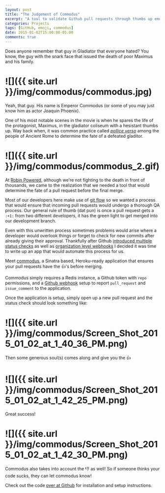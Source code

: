 ```yaml
---
layout: post
title: "The Judgement of Commodus"
excerpt: "A tool to validate Github pull requests through thumbs up emojis."
categories: Projects
tags: [GitHub, emoji, commodus]
date: 2015-01-02T15:00:00-05:00
comments: true
---
```


Does anyone remember that guy in Gladiator that everyone hated? You know, the guy with the snark face that issued the death of poor Maximus and his family.

# ![]({{ site.url }}/img/commodus/commodus.jpg)

Yeah, that guy. His name is Emperor Commodus (or some of you may just know him as actor Joaquin Phoenix).

One of his most notable scenes in the movie is when he spares the life of the protagonist, Maximus, in the gladiator coliseum with a hesistant thumbs up. Way back when, it was common practice called [_pollice verso_](http://en.wikipedia.org/wiki/Pollice_verso) among the people of Ancient Rome to determine the fate of a defeated gladitor.


# ![]({{ site.url }}/img/commodus/commodus_2.gif)

At [Robin Powered](https://robinpowered.com), although we're not fighting to the death in front of thousands, we came to the realization that we needed a tool that would determine the fate of a pull request before the final merge.

Most of our developers here make use of [git flow](https://github.com/nvie/gitflow) so we wanted a process that would ensure that incoming pull requests would undergo a thorough QA process. Our general rule of thumb (dat pun) is once a pull request gets a `:+1:` from two different developers, it has the green light to get merged into our development branch.

Even with this unwritten process sometimes problems would arise where a developer would overlook things or forget to check for new commits after already giving their approval. Thankfully after Github [introduced multiple status checks](https://github.com/blog/1935-see-results-from-all-pull-request-status-checks) as well as [organization level webhooks](https://github.com/blog/1933-introducing-organization-webhooks) I decided it was time to write up an app that would automate this process for us.

Meet [commodus](https://github.com/robinpowered/commodus), a Sinatra based, Heroku-ready application that ensures your pull requests have the 👍's before merging.

Commodus simply requires a Redis instance, a Github token with `repo` permissions, and a [Github webhook](https://developer.github.com/webhooks/) setup to report `pull_request` and `issue_comment` to the application.

Once the application is setup, simply open up a new pull request and the status check should look something like:

# ![]({{ site.url }}/img/commodus/Screen_Shot_2015_01_02_at_1_40_36_PM.png)

Then some generous soul(s) comes along and give you the 👍

# ![]({{ site.url }}/img/commodus/Screen_Shot_2015_01_02_at_1_42_25_PM.png)

Great success!

# ![]({{ site.url }}/img/commodus/Screen_Shot_2015_01_02_at_1_42_30_PM.png)

Commodus also takes into account the 👎 as well! So if someone thinks your code sucks, they can let commodus know!

Check out the code [over at Github](https://github.com/robinpowered/commodus) for installation and setup instructions.